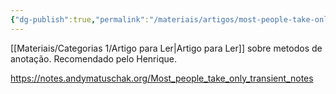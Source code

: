 ```yaml
---
{"dg-publish":true,"permalink":"/materiais/artigos/most-people-take-only-transient-notes/","noteIcon":""}
---
```


[[Materiais/Categorias 1/Artigo para Ler\|Artigo para Ler]] sobre metodos de anotação. Recomendado pelo Henrique.

https://notes.andymatuschak.org/Most_people_take_only_transient_notes